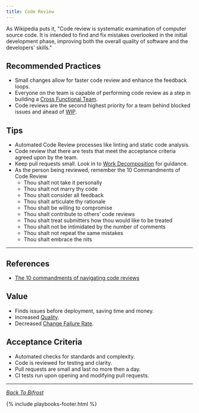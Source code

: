 ```yaml
---
title: Code Review
---
```



As Wikipedia puts it, "Code review is systematic examination of computer
source
code. It is intended to find and fix mistakes overlooked in the initial
development phase, improving both the overall quality of software and the
developers' skills."

## Recommended Practices

- Small changes allow for faster code review and enhance the feedback loops.
- Everyone on the team is capable of performing code review as a step in building a
  [Cross Functional Team](../cross-functional-teams.html).
- Code reviews are the second highest priority for a team behind blocked issues and
  ahead of [WIP](../../metrics/work-in-progress.html).

## Tips

- Automated Code Review processes like linting and static code analysis.
- Code review that there are tests that meet the acceptance criteria agreed upon by
  the team.
- Keep pull requests small. Look in to [Work Decomposition](../work-decomposition/work-breakdown.html)
  for guidance.
- As the person being reviewed, remember the 10 Commandments of Code Review
  - Thou shalt not take it personally
  - Thou shalt not marry thy code
  - Thou shalt consider all feedback
  - Thou shalt articulate thy rationale
  - Thou shalt be willing to compromise
  - Thou shalt contribute to others’ code reviews
  - Thou shalt treat submitters how thou would like to be treated
  - Thou shalt not be intimidated by the number of comments
  - Thou shalt not repeat the same mistakes
  - Thou shalt embrace the nits

---

## References

- [The 10 commandments of navigating code reviews](https://techbeacon.com/app-dev-testing/10-commandments-navigating-code-reviews)

## Value

- Finds issues before deployment, saving time and money.
- Increased [Quality](../../metrics/quality.html).
- Decreased [Change Failure Rate](../../metrics/change-fail-rate.html).

## Acceptance Criteria

- Automated checks for standards and complexity.
- Code is reviewed for testing and clarity.
- Pull requests are small and last no more then a day.
- CI tests run upon opening and modifying pull requests.

---

_[Back To Bifrost](../../index.html)_

{% include playbooks-footer.html %}
